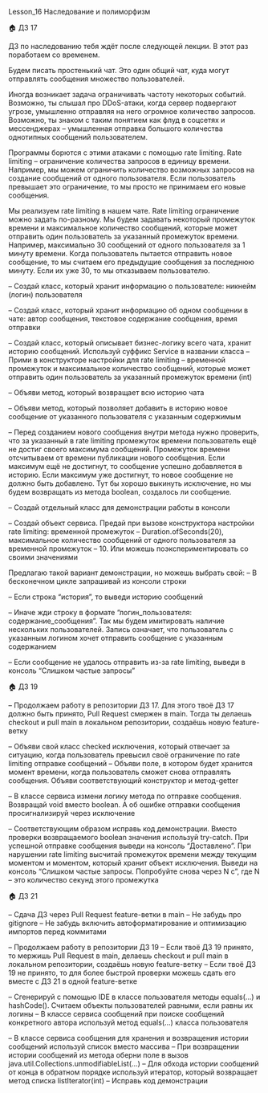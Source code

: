 Lesson_16 Наследование и полиморфизм

🏠 ДЗ 17

ДЗ по наследованию тебя ждёт после следующей лекции.
В этот раз поработаем со временем.

Будем писать простенький чат. Это один общий чат, куда могут отправлять сообщения множество пользователей.

Иногда возникает задача ограничивать частоту некоторых событий. Возможно, ты слышал про DDoS-атаки, когда сервер подвергают угрозе, умышленно отправляя на него огромное количество запросов. Возможно, ты знаком с таким понятием как флуд в соцсетях и мессенджерах – умышленная отправка большого количества однотипных сообщений пользователем. 

Программы борются с этими атаками с помощью rate limiting. Rate limiting – ограничение количества запросов в единицу времени. Например, мы можем ограничить количество возможных запросов на создание сообщений от одного пользователя. Если пользователь превышает это ограничение, то мы просто не принимаем его новые сообщения. 

Мы реализуем rate limiting в нашем чате. Rate limiting ограничение можно задать по-разному. Мы будем задавать некоторый промежуток времени и максимальное количество сообщений, которые может отправить один пользователь за указанный промежуток времени. Например, максимально 30 сообщений от одного пользователя за 1 минуту времени. Когда пользователь пытается отправить новое сообщение, то мы считаем его предыдущие сообщения за последнюю минуту. Если их уже 30, то мы отказываем пользователю.

– Создай класс, который хранит информацию о пользователе: никнейм (логин) пользователя

– Создай класс, который хранит информацию об одном сообщении в чате: автор сообщения, текстовое содержание сообщения, время отправки 

– Создай класс, который описывает бизнес-логику всего чата, хранит историю сообщений. Используй суффикс Service в названии класса
– Прими в конструкторе настройки для rate limiting – временной промежуток и максимальное количество сообщений, которые может отправить один пользователь за указанный промежуток времени (int)

– Объяви метод, который возвращает всю историю чата

– Объяви метод, который позволяет добавить в историю новое сообщение от указанного пользователя с указанным содержимым

– Перед созданием нового сообщения внутри метода нужно проверить, что за указанный в rate limiting промежуток времени пользователь ещё не достиг своего максимума сообщений. Промежуток времени отсчитываем от времени публикации нового сообщения. Если максимум ещё не достигнут, то сообщение успешно добавляется в историю. Если максимум уже достигнут, то новое сообщение не должно быть добавлено. Тут бы хорошо выкинуть исключение, но мы будем возвращать из метода boolean, создалось ли сообщение.

– Создай отдельный класс для демонстрации работы в консоли

– Создай объект сервиса. Предай при вызове конструктора настройки rate limiting: временной промежуток – Duration.ofSeconds(20), максимальное количество сообщений от одного пользователя за временной промежуток – 10. Или можешь поэкспериментировать со своими значениями

Предлагаю такой вариант демонстрации, но можешь выбрать свой:
– В бесконечном цикле запрашивай из консоли строки

– Если строка “история”, то выведи историю сообщений

– Иначе жди строку в формате “логин_пользователя: содержание_сообщения”. Так мы будем имитировать наличие нескольких пользователей. Запись означает, что пользователь с указанным логином хочет отправить сообщение с указанным содержанием

– Если сообщение не удалось отправить из-за rate limiting, выведи в консоль “Слишком частые запросы”

🏠 ДЗ 19

– Продолжаем работу в репозитории ДЗ 17. Для этого твоё ДЗ 17 должно быть принято, Pull Request смержен в main. Тогда ты делаешь checkout и pull main в локальном репозитории, создаёшь новую feature-ветку

– Объяви свой класс checked исключения, который отвечает за ситуацию, когда пользователь превысил своё ограничение по rate limiting отправке сообщений
– Объяви поле, в котором будет хранится момент времени, когда пользователь сможет снова отправлять сообщения. Объяви соответствующий конструктор и метод-getter

– В классе сервиса измени логику метода по отправке сообщения. Возвращай void вместо boolean. А об ошибке отправки сообщения просигнализируй через исключение

– Соответствующим образом исправь код демонстрации. Вместо проверки возвращаемого boolean значения используй try-catch. При успешной отправке сообщения выведи на консоль “Доставлено”. При нарушении rate limiting высчитай промежуток времени между текущим моментом и моментом, который хранит объект исключения. Выведи на консоль “Слишком частые запросы. Попробуйте снова через N с”, где N – это количество секунд этого промежутка

🏠 ДЗ 21

– Сдача ДЗ через Pull Request feature-ветки в main
– Не забудь про gitignore
– Не забудь включить автоформатирование и оптимизацию импортов перед коммитами

– Продолжаем работу в репозитории ДЗ 19
– Если твоё ДЗ 19 принято, то мержишь Pull Request в main, делаешь checkout и pull main в локальном репозитории, создаёшь новую feature-ветку
– Если твоё ДЗ 19 не принято, то для более быстрой проверки можешь сдать его вместе с ДЗ 21 в одной feature-ветке

– Сгенерируй с помощью IDE в классе пользователя методы equals(…) и hashCode(). Считаем объекты пользователей равными, если равны их логины
– В классе сервиса сообщений при поиске сообщений конкретного автора используй метод equals(…) класса пользователя

– В классе сервиса сообщения для хранения и возвращения истории сообщений используй список вместо массива
– При возвращении истории сообщений из метода оберни поле в вызов java.util.Collections.unmodifiableList(…)
– Для обхода истории сообщений от конца в обратном порядке используй итератор, который возвращает метод списка listIterator(int)
– Исправь код демонстрации

